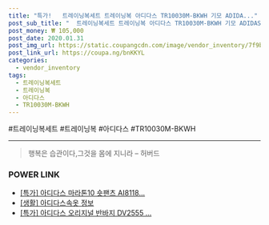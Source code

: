 ```yaml
--- 
title: "특가!   트레이닝복세트 트레이닝복 아디다스 TR10030M-BKWH 기모 ADIDA..." 
post_sub_title: "  트레이닝복세트 트레이닝복 아디다스 TR10030M-BKWH 기모 ADIDAS 동계" 
post_money: ₩ 105,000 
post_date: 2020.01.31 
post_img_url: https://static.coupangcdn.com/image/vendor_inventory/7f9b/20866696588d28c4e20c2a1cad1937caf7366631409f6f78d804367edb65.jpg 
post_link_url: https://coupa.ng/bnKKYL 
categories: 
  - vendor_inventory 
tags: 
  - 트레이닝복세트 
  - 트레이닝복 
  - 아디다스 
  - TR10030M-BKWH 
--- 
```

  #트레이닝복세트 #트레이닝복 #아디다스 #TR10030M-BKWH 
<hr> 

> 행복은 습관이다,그것을 몸에 지니라 – 허버드 


### POWER LINK

* <a href="https://blog.naver.com/an0733/221788309734" target="_blank">[특가] 아디다스 마라톤10 숏팬츠 AI8118...</a>
* <a href="https://blog.naver.com/santokki14/221768056147" target="_blank"> [생활] 아디다스속옷 정보 </a>
* <a href="https://blog.naver.com/sakai111/221787765827" target="_blank">[특가] 아디다스 오리지널 반바지 DV2555 ...</a>
